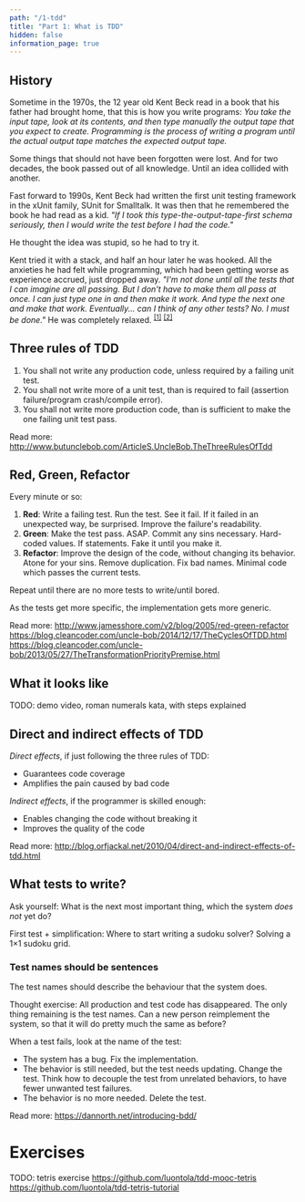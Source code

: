 ```yaml
---
path: "/1-tdd"
title: "Part 1: What is TDD"
hidden: false
information_page: true
---
```


## History

Sometime in the 1970s, the 12 year old Kent Beck read in a book that his father had brought home, that this is how you write programs: *You take the input tape, look at its contents, and then type manually the output tape that you expect to create. Programming is the process of writing a program until the actual output tape matches the expected output tape.*

Some things that should not have been forgotten were lost. And for two decades, the book passed out of all knowledge. Until an idea collided with another.

Fast forward to 1990s, Kent Beck had written the first unit testing framework in the xUnit family, SUnit for Smalltalk. It was then that he remembered the book he had read as a kid. *"If I took this type-the-output-tape-first schema seriously, then I would write the test before I had the code."*

He thought the idea was stupid, so he had to try it.

Kent tried it with a stack, and half an hour later he was hooked. All the anxieties he had felt while programming, which had been getting worse as experience accrued, just dropped away. *"I'm not done until all the tests that I can imagine are all passing. But I don't have to make them all pass at once. I can just type one in and then make it work. And type the next one and make that work. Eventually... can I think of any other tests? No. I must be done."* He was completely relaxed.
<sup>[[1]](https://youtu.be/tM1iOJsR7p4?t=2080)</sup>
<sup>[[2]](https://youtu.be/cGuTmOUdFbo?t=325)</sup>


## Three rules of TDD

1. You shall not write any production code, unless required by a failing unit test.
2. You shall not write more of a unit test, than is required to fail (assertion failure/program crash/compile error).
3. You shall not write more production code, than is sufficient to make the one failing unit test pass.

Read more:
http://www.butunclebob.com/ArticleS.UncleBob.TheThreeRulesOfTdd


## Red, Green, Refactor

Every minute or so:

1. **Red**: Write a failing test. Run the test. See it fail. If it failed in an unexpected way, be surprised. Improve the failure's readability.
2. **Green**: Make the test pass. ASAP. Commit any sins necessary. Hard-coded values. If statements. Fake it until you make it.
3. **Refactor**: Improve the design of the code, without changing its behavior. Atone for your sins. Remove duplication. Fix bad names. Minimal code which passes the current tests.

Repeat until there are no more tests to write/until bored.

As the tests get more specific, the implementation gets more generic.

Read more:
http://www.jamesshore.com/v2/blog/2005/red-green-refactor
https://blog.cleancoder.com/uncle-bob/2014/12/17/TheCyclesOfTDD.html
https://blog.cleancoder.com/uncle-bob/2013/05/27/TheTransformationPriorityPremise.html


## What it looks like

TODO: demo video, roman numerals kata, with steps explained


## Direct and indirect effects of TDD

*Direct effects*, if just following the three rules of TDD:

- Guarantees code coverage
- Amplifies the pain caused by bad code

*Indirect effects*, if the programmer is skilled enough:

- Enables changing the code without breaking it
- Improves the quality of the code

Read more:
http://blog.orfjackal.net/2010/04/direct-and-indirect-effects-of-tdd.html


## What tests to write?

Ask yourself: What is the next most important thing, which the system *does not* yet do?

First test + simplification: Where to start writing a sudoku solver? Solving a 1×1 sudoku grid.


### Test names should be sentences

The test names should describe the behaviour that the system does.

Thought exercise: All production and test code has disappeared. The only thing remaining is the test names. Can a new person reimplement the system, so that it will do pretty much the same as before?

When a test fails, look at the name of the test:

- The system has a bug. Fix the implementation.
- The behavior is still needed, but the test needs updating. Change the test. Think how to decouple the test from unrelated behaviors, to have fewer unwanted test failures.
- The behavior is no more needed. Delete the test.

Read more:
https://dannorth.net/introducing-bdd/


# Exercises

<tdd-decision>

TODO: tetris exercise
https://github.com/luontola/tdd-mooc-tetris
https://github.com/luontola/tdd-tetris-tutorial

</tdd-decision>
